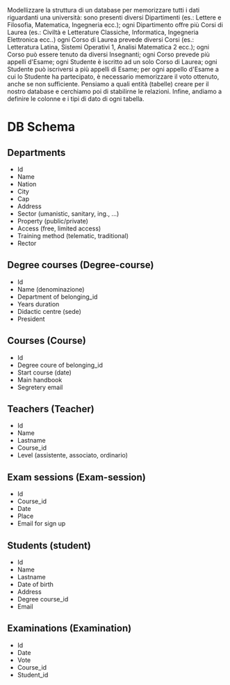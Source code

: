 Modellizzare la struttura di un database per memorizzare tutti i dati riguardanti una università:
sono presenti diversi Dipartimenti (es.: Lettere e Filosofia, Matematica, Ingegneria ecc.);
ogni Dipartimento offre più Corsi di Laurea (es.: Civiltà e Letterature Classiche, Informatica, Ingegneria Elettronica ecc..)
ogni Corso di Laurea prevede diversi Corsi (es.: Letteratura Latina, Sistemi Operativi 1, Analisi Matematica 2 ecc.);
ogni Corso può essere tenuto da diversi Insegnanti;
ogni Corso prevede più appelli d'Esame;
ogni Studente è iscritto ad un solo Corso di Laurea;
ogni Studente può iscriversi a più appelli di Esame;
per ogni appello d'Esame a cui lo Studente ha partecipato, è necessario memorizzare il voto ottenuto, anche se non sufficiente. Pensiamo a quali entità (tabelle) creare per il nostro database e cerchiamo poi di stabilirne le relazioni. Infine, andiamo a definire le colonne e i tipi di dato di ogni tabella.


# DB Schema

## Departments
- Id
- Name
- Nation
- City
- Cap
- Address
- Sector (umanistic, sanitary, ing., ...)
- Property (public/private)
- Access (free, limited access)
- Training method (telematic, traditional)
- Rector

## Degree courses (Degree-course)
- Id
- Name (denominazione)
- Department of belonging_id
- Years duration
- Didactic centre (sede)
- President

## Courses (Course)
- Id
- Degree coure of belonging_id
- Start course (date)
- Main handbook
- Segretery email

## Teachers (Teacher)
- Id
- Name
- Lastname
- Course_id
- Level (assistente, associato, ordinario)


## Exam sessions (Exam-session)
- Id
- Course_id
- Date
- Place
- Email for sign up

## Students (student)
- Id
- Name
- Lastname
- Date of birth
- Address
- Degree course_id
- Email

## Examinations (Examination)
- Id
- Date
- Vote
- Course_id
- Student_id
